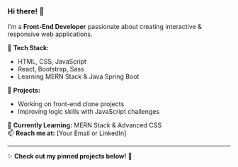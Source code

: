 ### Hi there! 👋  
I'm a **Front-End Developer** passionate about creating interactive & responsive web applications.  

🚀 **Tech Stack:**  
- HTML, CSS, JavaScript  
- React, Bootstrap, Sass  
- Learning MERN Stack & Java Spring Boot  

📌 **Projects:**  
- Working on front-end clone projects  
- Improving logic skills with JavaScript challenges  

🌱 **Currently Learning:** MERN Stack & Advanced CSS  
📫 **Reach me at:** [Your Email or LinkedIn]  

---
✨ **Check out my pinned projects below!** 🚀  
